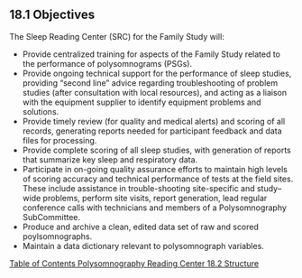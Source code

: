 ## 18.1 Objectives

The Sleep Reading Center (SRC) for the Family Study will:

* Provide centralized training for aspects of the Family Study related to the performance of polysomnograms (PSGs).
* Provide ongoing technical support for the performance of sleep studies, providing “second line” advice regarding troubleshooting of problem studies (after consultation with local resources), and acting as a liaison with the equipment supplier to identify equipment problems and solutions.
* Provide timely review (for quality and medical alerts) and scoring of all records, generating reports needed for participant feedback and data files for processing.
* Provide complete scoring of all sleep studies, with generation of reports that summarize key sleep and respiratory data.
* Participate in on-going quality assurance efforts to maintain high levels of scoring accuracy and technical performance of tests at the field sites. These include assistance in trouble-shooting site-specific and study–wide problems, perform site visits, report generation, lead regular conference calls with technicians and members of a Polysomnography SubCommittee.
* Produce and archive a clean, edited data set of raw and scored poylsomnographs.
* Maintain a data dictionary relevant to polysomnograph variables.


<div class="center">
<div class="btn-group">
  <a href=":pages_path:/manuals/psg-reading-center/18-00-psg-reading-center-toc.md" class="btn btn-default">
    <span class="glyphicon glyphicon-chevron-left"></span>
    Table of Contents
  </a>

  <a href=":pages_path:/manuals/psg-reading-center" class="btn btn-default">
    <span class="glyphicon glyphicon-chevron-up"></span>
    Polysomnography Reading Center
  </a>

  <a href=":pages_path:/manuals/psg-reading-center/18-02-structure.md" class="btn btn-success">
    18.2 Structure
    <span class="glyphicon glyphicon-chevron-right"></span>
  </a>
</div>
</div>
